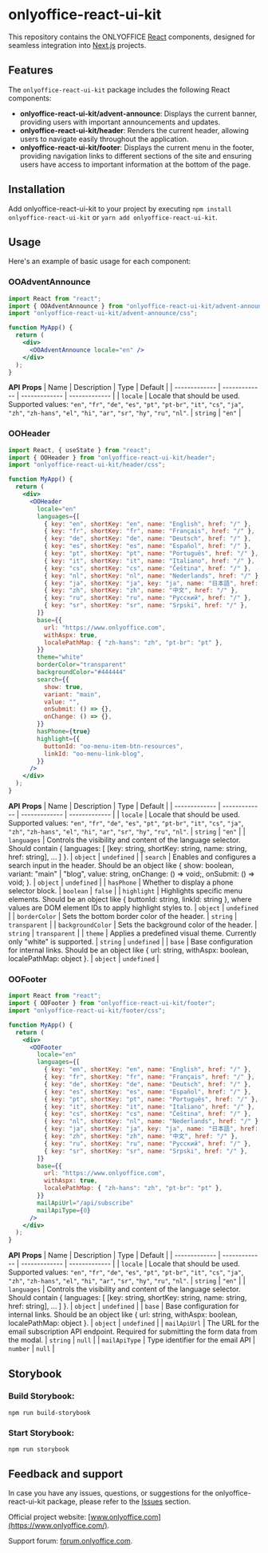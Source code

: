 # onlyoffice-react-ui-kit

This repository contains the ONLYOFFICE [React](https://react.dev/) components, designed for seamless integration into [Next.js](https://nextjs.org/) projects.

## Features

The `onlyoffice-react-ui-kit` package includes the following React components:

- **onlyoffice-react-ui-kit/advent-announce**: Displays the current banner, providing users with important announcements and updates.
- **onlyoffice-react-ui-kit/header**: Renders the current header, allowing users to navigate easily throughout the application.
- **onlyoffice-react-ui-kit/footer**: Displays the current menu in the footer, providing navigation links to different sections of the site and ensuring users have access to important information at the bottom of the page.

## Installation

Add onlyoffice-react-ui-kit to your project by executing `npm install onlyoffice-react-ui-kit` or `yarn add onlyoffice-react-ui-kit`.

## Usage

Here's an example of basic usage for each component:

### OOAdventAnnounce

```jsx
import React from "react";
import { OOAdventAnnounce } from "onlyoffice-react-ui-kit/advent-announce";
import "onlyoffice-react-ui-kit/advent-announce/css";

function MyApp() {
  return (
    <div>
      <OOAdventAnnounce locale="en" />
    </div>
  );
}
```

**API**
**Props**
| Name | Description | Type | Default |
| ------------- | ------------- | ------------- | ------------- |
| `locale` | Locale that should be used. Supported values: `"en"`, `"fr"`, `"de"`, `"es"`, `"pt"`, `"pt-br"`, `"it"`, `"cs"`, `"ja"`, `"zh"`, `"zh-hans"`, `"el"`, `"hi"`, `"ar"`, `"sr"`, `"hy"`, `"ru"`, `"nl"`. | `string` | `"en"` |

### OOHeader

```jsx
import React, { useState } from "react";
import { OOHeader } from "onlyoffice-react-ui-kit/header";
import "onlyoffice-react-ui-kit/header/css";

function MyApp() {
  return (
    <div>
      <OOHeader
        locale="en"
        languages={[
          { key: "en", shortKey: "en", name: "English", href: "/" },
          { key: "fr", shortKey: "fr", name: "Français", href: "/" },
          { key: "de", shortKey: "de", name: "Deutsch", href: "/" },
          { key: "es", shortKey: "es", name: "Español", href: "/" },
          { key: "pt", shortKey: "pt", name: "Português", href: "/" },
          { key: "it", shortKey: "it", name: "Italiano", href: "/" },
          { key: "cs", shortKey: "cs", name: "Čeština", href: "/" },
          { key: "nl", shortKey: "nl", name: "Nederlands", href: "/" },
          { key: "ja", shortKey: "ja", key: "ja", name: "日本語", href: "/" },
          { key: "zh", shortKey: "zh", name: "中文", href: "/" },
          { key: "ru", shortKey: "ru", name: "Русский", href: "/" },
          { key: "sr", shortKey: "sr", name: "Srpski", href: "/" },
        ]}
        base={{
          url: "https://www.onlyoffice.com",
          withAspx: true,
          localePathMap: { "zh-hans": "zh", "pt-br": "pt" },
        }}
        theme="white"
        borderColor="transparent"
        backgroundColor="#444444"
        search={{
          show: true,
          variant: "main",
          value: "",
          onSubmit: () => {},
          onChange: () => {},
        }}
        hasPhone={true}
        highlight={{
          buttonId: "oo-menu-item-btn-resources",
          linkId: "oo-menu-link-blog",
        }}
      />
    </div>
  );
}
```

**API**
**Props**
| Name | Description | Type | Default |
| ------------- | ------------- | ------------- | ------------- |
| `locale` | Locale that should be used. Supported values: `"en"`, `"fr"`, `"de"`, `"es"`, `"pt"`, `"pt-br"`, `"it"`, `"cs"`, `"ja"`, `"zh"`, `"zh-hans"`, `"el"`, `"hi"`, `"ar"`, `"sr"`, `"hy"`, `"ru"`, `"nl"`. | `string` | `"en"` |
| `languages` | Controls the visibility and content of the language selector. Should contain { languages: [ [key: string, shortKey: string, name: string, href: string], ... ] }. | `object` | `undefined` |
| `search` | Enables and configures a search input in the header. Should be an object like { show: boolean, variant: "main" | "blog", value: string, onChange: () => void;, onSubmit: () => void; }. | `object` | `undefined` |
| `hasPhone` | Whether to display a phone selector block. | `boolean` | `false` |
| `highlight` | Highlights specific menu elements. Should be an object like { buttonId: string, linkId: string }, where values are DOM element IDs to apply highlight styles to. | `object` | `undefined` |
| `borderColor` | Sets the bottom border color of the header. | `string` | `transparent` |
| `backgroundColor` | Sets the background color of the header. | `string` | `transparent` |
| `theme` | Applies a predefined visual theme. Currently only "white" is supported. | `string` | `undefined` |
| `base` | Base configuration for internal links. Should be an object like { url: string, withAspx: boolean, localePathMap: object }. | `object` | `undefined` |

### OOFooter

```jsx
import React from "react";
import { OOFooter } from "onlyoffice-react-ui-kit/footer";
import "onlyoffice-react-ui-kit/footer/css";

function MyApp() {
  return (
    <div>
      <OOFooter
        locale="en"
        languages={[
          { key: "en", shortKey: "en", name: "English", href: "/" },
          { key: "fr", shortKey: "fr", name: "Français", href: "/" },
          { key: "de", shortKey: "de", name: "Deutsch", href: "/" },
          { key: "es", shortKey: "es", name: "Español", href: "/" },
          { key: "pt", shortKey: "pt", name: "Português", href: "/" },
          { key: "it", shortKey: "it", name: "Italiano", href: "/" },
          { key: "cs", shortKey: "cs", name: "Čeština", href: "/" },
          { key: "nl", shortKey: "nl", name: "Nederlands", href: "/" },
          { key: "ja", shortKey: "ja", key: "ja", name: "日本語", href: "/" },
          { key: "zh", shortKey: "zh", name: "中文", href: "/" },
          { key: "ru", shortKey: "ru", name: "Русский", href: "/" },
          { key: "sr", shortKey: "sr", name: "Srpski", href: "/" },
        ]}
        base={{
          url: "https://www.onlyoffice.com",
          withAspx: true,
          localePathMap: { "zh-hans": "zh", "pt-br": "pt" },
        }}
        mailApiUrl="/api/subscribe"
        mailApiType={0}
      />
    </div>
  );
}
```

**API**
**Props**
| Name | Description | Type | Default |
| ------------- | ------------- | ------------- | ------------- |
| `locale` | Locale that should be used. Supported values: `"en"`, `"fr"`, `"de"`, `"es"`, `"pt"`, `"pt-br"`, `"it"`, `"cs"`, `"ja"`, `"zh"`, `"zh-hans"`, `"el"`, `"hi"`, `"ar"`, `"sr"`, `"hy"`, `"ru"`, `"nl"`. | `string` | `"en"` |
| `languages` | Controls the visibility and content of the language selector. Should contain { languages: [ [key: string, shortKey: string, name: string, href: string], ... ] }. | `object` | `undefined` |
| `base` | Base configuration for internal links. Should be an object like { url: string, withAspx: boolean, localePathMap: object }. | `object` | `undefined` |
| `mailApiUrl` | The URL for the email subscription API endpoint. Required for submitting the form data from the modal. | `string` | `null` |
| `mailApiType` | Type identifier for the email API | `number` | `null` |

## Storybook

### Build Storybook:

```
npm run build-storybook
```

### Start Storybook:

```
npm run storybook
```

## Feedback and support

In case you have any issues, questions, or suggestions for the onlyoffice-react-ui-kit package, please refer to the [Issues](https://github.com/ONLYOFFICE/onlyoffice-react-ui-kit/issues) section.

Official project website: [www.onlyoffice.com](https://www.onlyoffice.com/).

Support forum: [forum.onlyoffice.com](https://forum.onlyoffice.com/).

